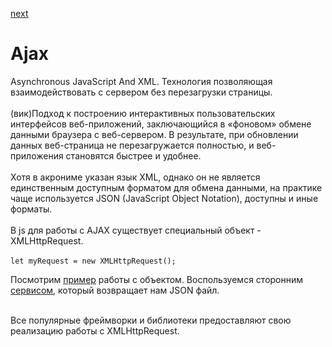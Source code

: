 <a href="02.md">next</a>

<h1>Ajax</h1>

<div>
Asynchronous JavaScript And XML.
Технология позволяющая взаимодействовать с сервером без перезагрузки страницы.
</div>

<br/>

<div>
(вик)Подход к построению интерактивных пользовательских интерфейсов веб-приложений,
заключающийся в «фоновом» обмене данными браузера с веб-сервером.
В результате, при обновлении данных веб-страница не перезагружается полностью,
и веб-приложения становятся быстрее и удобнее.
</div>

<br/>

<div>
Хотя в акрониме указан язык XML, однако он не является единственным доступным форматом для обмена данными,
на практике чаще используется JSON (JavaScript Object Notation), доступны и иные форматы.
</div>

<br/>

<div>
В js для работы с AJAX существует специальный объект - XMLHttpRequest.
</div>

<br/>

<div>
<code>let myRequest = new XMLHttpRequest();</code>
<br/>

Посмотрим <a href="./files/01_xmlHttpRequest.html">пример</a> работы с объектом.
Воспользуемся сторонним <a href="https://jsonplaceholder.typicode.com/">сервисом</a>, который возвращает нам JSON файл.
</div>

<br/>

<div>
Все популярные фреймворки и библиотеки предоставляют свою реализацию работы с XMLHttpRequest.
</div>

